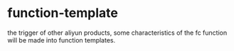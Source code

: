 # function-template
the trigger of other aliyun products,  some characteristics of the fc function will be made into  function templates.
